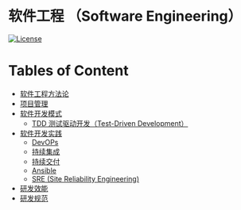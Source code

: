 # 软件工程 （Software Engineering）
[![License](https://img.shields.io/badge/license-Apache%202-4EB1BA.svg)](https://www.apache.org/licenses/LICENSE-2.0.html)

Tables of Content
=================

   * [<a href="SE-Theories/README.md">软件工程方法论</a>](#软件工程方法论)
   * [<a href="PM/README.md">项目管理</a>](#项目管理)
   * [<a href="SDM/README.md">软件开发模式</a>](#软件开发模式)
      * [<a href="SDM/TDD/README.md">TDD 测试驱动开发（Test-Driven Development）</a>](#tdd-测试驱动开发test-driven-development)
   * [<a href="SDP/README.md">软件开发实践</a>](#软件开发实践)
      * [<a href="SDP/DevOPs/README.md">DevOPs</a>](#devops)
      * [<a href="SDP/CI/README.md">持续集成</a>](#持续集成)
      * [<a href="SDP/CD/README.md">持续交付</a>](#持续交付)
      * [<a href="SDP/Ansible/README.md">Ansible</a>](#ansible)
      * [<a href="SDP/SRE/README.md">SRE (Site Reliability Engineering)</a>](#sre-site-reliability-engineering)
   * [<a href="RD-Efficiency/README.md">研发效能</a>](#研发效能)
   * [<a href="RD-Specification/README.md">研发规范</a>](#研发规范)

   